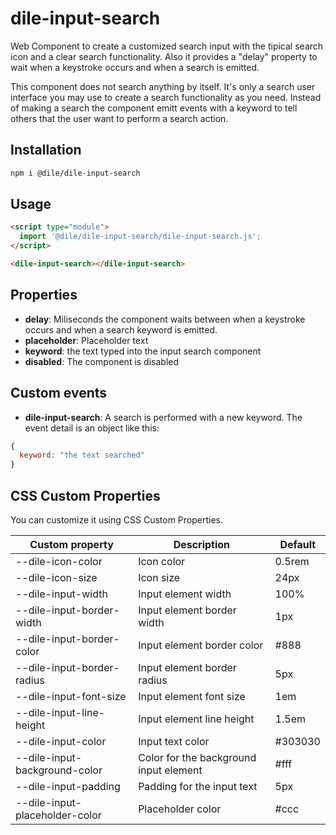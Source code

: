 # dile-input-search

Web Component to create a customized search input with the tipical search icon and a clear search functionality. Also it provides a "delay" property to wait when a keystroke occurs and when a search is emitted.

This component does not search anything by itself. It's only a search user interface you may use to create a search functionality as you need. Instead of making a search the component emitt events with a keyword to tell others that the user want to perform a search action.

## Installation
```bash
npm i @dile/dile-input-search
```

## Usage

```html
<script type="module">
  import '@dile/dile-input-search/dile-input-search.js';
</script>

<dile-input-search></dile-input-search>
```

## Properties

- **delay**: Miliseconds the component waits between when a keystroke occurs and when a search keyword is emitted.
- **placeholder**: Placeholder text
- **keyword**: the text typed into the input search component
- **disabled**: The component is disabled

## Custom events

- **dile-input-search**: A search is performed with a new keyword. The event detail is an object like this:

```javascript
{
  keyword: "the text searched"
}
```

## CSS Custom Properties

You can customize it using CSS Custom Properties.

Custom property | Description | Default
----------------|-------------|---------
--dile-icon-color | Icon color | 0.5rem
--dile-icon-size | Icon size | 24px
--dile-input-width | Input element width | 100%
--dile-input-border-width | Input element border width | 1px
--dile-input-border-color | Input element border color | #888
--dile-input-border-radius | Input element border radius | 5px
--dile-input-font-size | Input element font size | 1em
--dile-input-line-height | Input element line height | 1.5em
--dile-input-color | Input text color | #303030
--dile-input-background-color | Color for the background input element | #fff
--dile-input-padding | Padding for the input text | 5px
--dile-input-placeholder-color | Placeholder color | #ccc